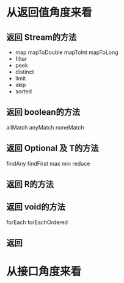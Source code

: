 # 从返回值角度来看
## 返回 Stream的方法
  * map mapToDouble mapToInt mapToLong 
  * filter
  * peek
  * distinct
  * limit
  * skip
  * sorted  
##  返回 boolean的方法
allMatch
anyMatch
noneMatch
## 返回 Optional<T> 及 T的方法
findAny
findFirst
max
min
reduce
## 返回 R的方法

## 返回 void的方法
forEach
forEachOrdered
## 返回 
# 从接口角度来看

